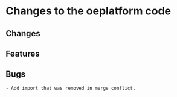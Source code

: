 # Changes to the oeplatform code

## Changes

## Features

## Bugs

    - Add import that was removed in merge conflict.
